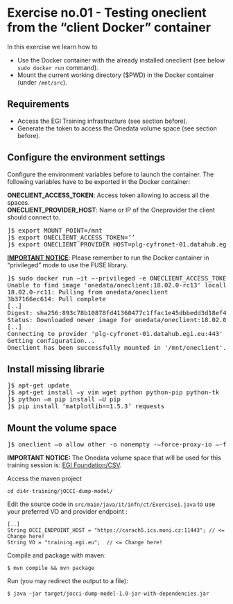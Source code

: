 # Exercise no.01 - Testing oneclient from the “client Docker” container

In this exercise we learn how to 
* Use the Docker container with the already installed oneclient (see below `sudo docker run` command).
* Mount the current working directory ($PWD) in the Docker container (under `/mnt/src`).

## Requirements
* Access the EGI Training infrastructure (see section before).
* Generate the token to access the Onedata volume space (see section before).

## Configure the environment settings
Configure the environment variables before to launch the container. The following variables have to be exported in the Docker container:

<b>ONECLIENT_ACCESS_TOKEN</b>: Access token allowing to access all the spaces.</br>
<b>ONECLIENT_PROVIDER_HOST</b>: Name or IP of the Oneprovider the client should connect to.

<pre>
]$ export MOUNT_POINT=/mnt
]$ export ONECLIENT_ACCESS_TOKEN=’<Add here your access token>’
]$ export ONECLIENT_PROVIDER_HOST=plg-cyfronet-01.datahub.egi.eu
</pre>

<b><u>IMPORTANT NOTICE</u></b>: 
Please remember to run the Docker container in “privileged” mode to use the FUSE library.

<pre>
]$ sudo docker run –it –-privileged -e ONECLIENT_ACCESS_TOKEN=$ONECLIENT_ACCESS_TOKEN -e ONECLIENT_PROVIDER_HOST=$ONECLIENT_PROVIDER_HOST -e MOUNT_POINT=$MOUNT_POINT -v $PWD:/mnt/src --entrypoint bash onedata/oneclient:18.02.0-rc13    
Unable to find image 'onedata/oneclient:18.02.0-rc13' locally
18.02.0-rc11: Pulling from onedata/oneclient
3b37166ec614: Pull complete
[..]
Digest: sha256:893c78b10878fd41360477c1ffac1e45dbbedd3d18ef401213bb81c3d132b
Status: Downloaded newer image for onedata/oneclient:18.02.0-rc13
[..]
Connecting to provider 'plg-cyfronet-01.datahub.egi.eu:443' using session ID: '1993401975351113888'...
Getting configuration...
Oneclient has been successfully mounted in '/mnt/oneclient'.
</pre>

## Install missing librarie

<pre>
]$ apt-get update
]$ apt-get install –y vim wget python python-pip python-tk
]$ python –m pip install –U pip
]$ pip install ‘matplotlib==1.5.3’ requests
</pre>

## Mount the volume space 

<pre>
]$ oneclient –o allow_other -o nonempty -–force-proxy-io –-force-fullblock-read /mnt
</pre>

<b></u>IMPORTANT NOTICE:</u></b>
The Onedata volume space that will be used for this training session is: <u>EGI Foundation/CSV</u>.

Access the maven project

```cd di4r-training/jOCCI-dump-model/```

Edit the source code in `src/main/java/it/infn/ct/Exercise1.java` to use your preferred VO and provider endpoint :
```
[..]
String OCCI_ENDPOINT_HOST = "https://carach5.ics.muni.cz:11443"; // <= Change here!
String VO = "training.egi.eu";  // <= Change here!
```

Compile and package with maven:
```
$ mvn compile && mvn package
```

Run (you may redirect the output to a file):
```
$ java –jar target/jocci-dump-model-1.0-jar-with-dependencies.jar
```



